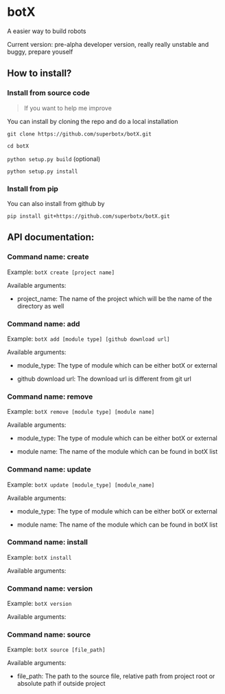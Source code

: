 # botX

A easier way to build robots

Current version: pre-alpha developer version, really really unstable and buggy, prepare youself

## How to install?

### Install from source code

> If you want to help me improve

You can install by cloning the repo and do a local installation

`git clone https://github.com/superbotx/botX.git`

`cd botX`

`python setup.py build` (optional)

`python setup.py install`

### Install from pip

You can also install from github by

`pip install git+https://github.com/superbotx/botX.git`

## API documentation: 

### Command name: create

Example: `botX create [project name]`

Available arguments: 

* project_name: The name of the project which will be the name of the directory as well

### Command name: add

Example: `botX add [module type] [github download url]`

Available arguments: 

* module_type: The type of module which can be either botX or external

* github download url: The download url is different from git url

### Command name: remove

Example: `botX remove [module type] [module name]`

Available arguments: 

* module_type: The type of module which can be either botX or external

* module name: The name of the module which can be found in botX list

### Command name: update

Example: `botX update [module_type] [module_name]`

Available arguments: 

* module_type: The type of module which can be either botX or external

* module name: The name of the module which can be found in botX list

### Command name: install

Example: `botX install`

Available arguments: 

### Command name: version

Example: `botX version`

Available arguments: 

### Command name: source

Example: `botX source [file_path]`

Available arguments: 

* file_path: The path to the source file, relative path from project root or absolute path if outside project

